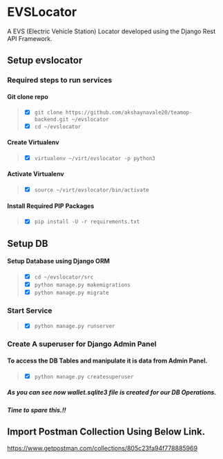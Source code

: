 # EVSLocator
A EVS (Electric Vehicle Station) Locator developed using the Django Rest API Framework.

## Setup evslocator
### Required steps to run services

#### Git clone repo
> - [x] ```git clone https://github.com/akshaynavale20/teamop-backend.git ~/evslocator```
> - [x] ```cd ~/evslocator```

#### Create Virtualenv
> - [x] ```virtualenv ~/virt/evslocator -p python3```

#### Activate Virtualenv
> - [x] ```source ~/virt/evslocator/bin/activate```

#### Install Required PIP Packages
> - [x] ```pip install -U -r requirements.txt```


## Setup DB
#### Setup Database using Django ORM
> - [x] ```cd ~/evslocator/src```
> - [x] ```python manage.py makemigrations```
> - [x] ```python manage.py migrate```

### Start Service
> - [x] ```python manage.py runserver```


### Create A superuser for Django Admin Panel
#### To access the DB Tables and manipulate it is data from Admin Panel.
> - [x] ```python manage.py createsuperuser```

 
##### As you can see now wallet.sqlite3 file is created for our DB Operations.
##### Time to spare this.!!

## Import Postman Collection Using Below Link.
https://www.getpostman.com/collections/805c23fa94f778885969


